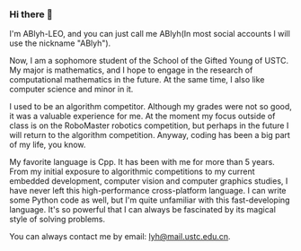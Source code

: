 ### Hi there 👋
I'm ABlyh-LEO, and you can just call me ABlyh(In most social accounts I will use the nickname "ABlyh").

Now, I am a sophomore student of the School of the Gifted Young of USTC. My major is mathematics, and I hope to engage in the research of computational mathematics in the future. At the same time, I also like computer science and minor in it.

I used to be an algorithm competitor. Although my grades were not so good, it was a valuable experience for me. At the moment my focus outside of class is on the RoboMaster robotics competition, but perhaps in the future I will return to the algorithm competition. Anyway, coding has been a big part of my life, you know.

My favorite language is Cpp. It has been with me for more than 5 years. From my initial exposure to algorithmic competitions to my current embedded development, computer vision and computer graphics studies, I have never left this high-performance cross-platform language. I can write some Python code as well, but I'm quite unfamiliar with this fast-developing language. It's so powerful that I can always be fascinated by its magical style of solving problems.

You can always contact me by email: lyh@mail.ustc.edu.cn.

<!--
I'm ABlyh-LEO, and you can just call me ABlyh(In most social accounts I will use the nickname "ABlyh").

Currently, I'm a freshman studying at the School of the Gifted Young of USTC. I haven't decided on my major yet(thanks to the policy of SGY, there is no need for me to decide which major to learn in grade 1), but I hope that I can be a student majoring in information and computing science(I have to highlight that this major in our school belongs to the school of math because there are so many people misunderstand it as computer science or computer engineering or something like that).

I used to be an OIer and now I'm an ICPCer. I don't have a good performance in OI(In 2021, I got 1st prize in NOIP of Shandong province and that's my best grade in OI), so I want to work hard to do well in ICPC. Last year(2023), I struggled to get the chance to go to a regional contest but only got an honorable mention in ICPC-Nanjing. This year, I will continue studying competitive programming.

My favorite language is Cpp. Due to the policy of CCF, I know little about modern Cpp but I'm currently studying the new features and I'm deeply moved by the beauty of them. I can write some Python code as well, but I'm quite unfamiliar with this fast-developing language. It's so powerful that I can always be fascinated by its magical style of solving problems.

I used to write some open-source code in junior high, but I almost lost this precious ability. You can just consider me a newcomer in Github and I can't wait to learn more about the details of the zen of open source.

You can always contact me by email: lyh@mail.ustc.edu.cn.

**ABlyh-LEO/ABlyh-LEO** is a ✨ _special_ ✨ repository because its `README.md` (this file) appears on your GitHub profile.

Here are some ideas to get you started:

- 🔭 I’m currently working on ...
- 🌱 I’m currently learning ...
- 👯 I’m looking to collaborate on ...
- 🤔 I’m looking for help with ...
- 💬 Ask me about ...
- 📫 How to reach me: ...
- 😄 Pronouns: ...
- ⚡ Fun fact: ...
-->

